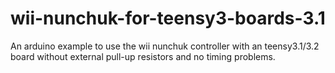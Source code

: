 # wii-nunchuk-for-teensy3-boards-3.1
An arduino example to use the wii nunchuk controller with an teensy3.1/3.2 board without external pull-up resistors and no timing problems.
